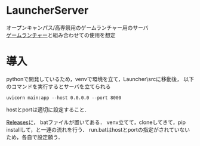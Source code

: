 # LauncherServer
オープンキャンパス/高専祭用のゲームランチャー用のサーバ\
[ゲームランチャー](https://github.com/pepi-p/GameLauncher)と組み合わせての使用を想定

# 導入
pythonで開発しているため，venvで環境を立て，Launcher\srcに移動後，
以下のコマンドを実行するとサーバを立てられる

```
uvicorn main:app --host 0.0.0.0 --port 8000
```

hostとportは適切に設定すること．

[Releases](https://github.com/pepi-p/GameLauncher/releases)に，
batファイルが置いてある．
venv立てて，cloneしてきて，pip installして，と一連の流れを行う．
run.batはhostとportの指定がされていないため，各自で設定願う．
